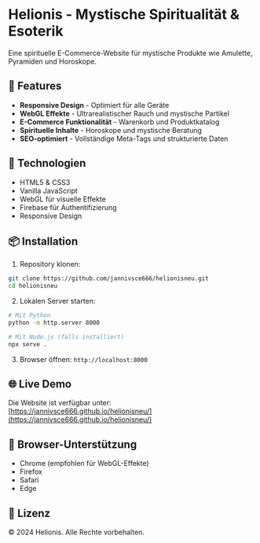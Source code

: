 # Helionis - Mystische Spiritualität & Esoterik

Eine spirituelle E-Commerce-Website für mystische Produkte wie Amulette, Pyramiden und Horoskope.

## 🌟 Features

- **Responsive Design** - Optimiert für alle Geräte
- **WebGL Effekte** - Ultrarealistischer Rauch und mystische Partikel
- **E-Commerce Funktionalität** - Warenkorb und Produktkatalog
- **Spirituelle Inhalte** - Horoskope und mystische Beratung
- **SEO-optimiert** - Vollständige Meta-Tags und strukturierte Daten

## 🚀 Technologien

- HTML5 & CSS3
- Vanilla JavaScript
- WebGL für visuelle Effekte
- Firebase für Authentifizierung
- Responsive Design

## 📦 Installation

1. Repository klonen:
```bash
git clone https://github.com/jannivsce666/helionisneu.git
cd helionisneu
```

2. Lokalen Server starten:
```bash
# Mit Python
python -m http.server 8000

# Mit Node.js (falls installiert)
npx serve .
```

3. Browser öffnen: `http://localhost:8000`

## 🌐 Live Demo

Die Website ist verfügbar unter: [https://jannivsce666.github.io/helionisneu/](https://jannivsce666.github.io/helionisneu/)

## 📱 Browser-Unterstützung

- Chrome (empfohlen für WebGL-Effekte)
- Firefox
- Safari
- Edge

## 📄 Lizenz

© 2024 Helionis. Alle Rechte vorbehalten.